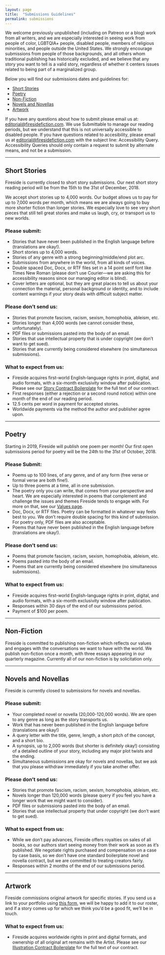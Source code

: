 ```yaml
---
layout: page
title:  "Submissions Guidelines"
permalink: submissions
---
```


We welcome previously unpublished (including on Patreon or a blog) work from all writers, and we are especially interested in seeing work from people of color, LGBTQIA+ people, disabled people, members of religious minorities, and people outside the United States. We strongly encourage submissions from people of those backgrounds, and all others whom traditional publishing has historically excluded, and we believe that any story you want to tell is a valid story, regardless of whether it centers issues related to being part of a marginalized group.

Below you will find our submissions dates and guidelines for:
- [Short Stories](#short-stories)
- [Poetry](#poetry)
- [Non-Fiction](#non-fiction)
- [Novels and Novellas](#novels-and-novellas)
- [Artwork](#artwork)

If you have any questions about how to submit please email us at: [editorial@firesidefiction.com](mailto:editorial@firesidefiction.com). We use Submittable to manage our reading periods, but we understand that this is not universally accessible to disabled people. If you have questions related to accesibility, please email us at [editorial@firesidefiction.com](mailto:editorial@firesidefiction.com) with the subject line: Accessibility Query. Accessibility Queries should only contain a request to submit by alternate means, and not be a submission.

----

## Short Stories
Fireside is currently closed to short story submissions. Our next short story reading period will be from the 15th to the 31st of December, 2018.

We accept short stories up to 4,000 words. Our budget allows us to pay for up to 7,000 words per month, which means we are always going to buy more shorter fiction than longer stories. We especially love to see very short pieces that still tell great stories and make us laugh, cry, or transport us to new worlds.

### Please submit:
- Stories that have never been published in the English language before (translations are okay!).
- Short stories up to 4,000 words.
- Stories of any genre with a strong beginning/middle/end plot arc.
- Submissions from anywhere in the world, from all kinds of voices.
- Double spaced Doc, Docx, or RTF files set in a 14 point serif font like Times New Roman (please don’t use Courier—we are asking this for accessibility reasons since our managing editor is blind).
- Cover letters are optional, but they are great places to tell us about your connection the material, personal background or identity, and to include content warnings if your story deals with difficult subject matter.

### Please don’t send us:
- Stories that promote fascism, racism, sexism, homophobia, ableism, etc.
- Stories longer than 4,000 words (we cannot consider these, unfortunately).
- PDF files or submissions pasted into the body of an email.
- Stories that use intellectual property that is under copyright (we don’t want to get sued).
- Stories that are currently being considered elsewhere (no simultaneous submissions).

### What to expect from us:
- Fireside acquires first-world English-language rights in print, digital, and audio formats, with a six-month exclusivity window after publication. Please see our [Story Contract Boilerplate](https://firesidefiction.com/legal/story-contract-boilerplate) for the full text of our contract.
- First responses (either a rejection or a second round notice) within one month of the end of our reading period.
- 12.5 cents per word in payment for accepted stories.
- Worldwide payments via the method the author and publisher agree upon.

----

## Poetry
Starting in 2019, Fireside will publish one poem per month! Our first open submissions period for poetry will be the 24th to the 31st of October, 2018.

### Please Submit:
- Poems up to 100 lines, of any genre, and of any form (free verse or formal verse are both fine!).
- Up to three poems at a time, all in one submission.
- The poetry only you can write, that comes from your perspective and heart. We are especially interested in poems that complement and challenge the issues and themes Fireside tends to engage with. For more on that, see our [Values page](https://firesidefiction.com/values).
- Doc, Docx, or RTF files. Poetry can be formatted in whatever way feels best to you. We don’t require double spacing for this kind of submission. For poetry only, PDF files are also acceptable.
- Poems that have never been published in the English language before (translations are okay!).

### Please don’t send us:
- Poems that promote fascism, racism, sexism, homophobia, ableism, etc.
- Poems pasted into the body of an email.
- Poems that are currently being considered elsewhere (no simultaneous submissions).

### What to expect from us:
- Fireside acquires first-world English-language rights in print, digital, and audio formats, with a six-month exclusivity window after publication.
- Responses within 30 days of the end of our submissions period.
- Payment of $100 per poem.

----

## Non-Fiction
Fireside is committed to publishing non-fiction which reflects our values and engages with the conversations we want to have with the world. We publish non-fiction once a month, with three essays appearing in our quarterly magazine. Currently all of our non-fiction is by solicitation only.

----

## Novels and Novellas

Fireside is currently closed to submissions for novels and novellas.

### Please submit:
- Your completed novel or novella (20,000-120,000 words). We are open to any genre as long as the story transports us.
- Work that has never been published in the English language before (translations are okay!)
- A query letter with the title, genre, length, a short pitch of the concept, and a short bio.
- A synopsis, up to 2,000 words (but shorter is definitely okay!) consisting of a detailed outline of your story, including any major plot twists and the ending.
- Simultaneous submissions are okay for novels and novellas, but we ask that you please withdraw immediately if you take another offer.

### Please don’t send us:
- Stories that promote fascism, racism, sexism, homophobia, ableism, etc.
- Novels longer than 120,000 words (please query if you feel you have a longer work that we might want to consider).
- PDF files or submissions pasted into the body of an email.
- Stories that use intellectual property that under copyright (we don’t want to get sued).

### What to expect from us:
- While we don’t pay advances, Fireside offers royalties on sales of all books, so our authors start seeing money from their work as soon as it’s published. We negotiate rights purchased and compensation on a case by case basis, so we don’t have one standard boilerplate novel and novella contract, but we are committed to treating creators fairly.
- Responses within 2 months of the end of our submissions period.


----

## Artwork
Fireside commissions original artwork for specific stories. If you send us a link to your portfolio using [this form](https://airtable.com/shrHIocwQiPakQgkT), we will be happy to add it to our roster, and if a story comes up for which we think you’d be a good fit, we’ll be in touch.

### What to expect from us:
- Fireside acquires worldwide rights in print and digital formats, and ownership of all original art remains with the Artist. Please see our [Illustration Contract Boilerplate](https://firesidefiction.com/legal/illustration-contract-boilerplate) for the full text of our contract.
